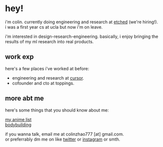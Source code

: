 # hey!

i'm colin. currently doing engineering and research at [etched](etched.com) (we're hiring!). i was a first year cs at ucla but now i'm on leave.

i'm interested in design-research-engineering. basically, i enjoy bringing the results of my ml research into real products.

## work exp
here's a few places i've worked at before:

- engineering and research at [cursor](cursor.com).
- cofounder and cto at toppings.

## more abt me
here's some things that you should know about me:

[my anime list](https://myanimelist.net/profile/zolinthecow)\
[bodybuilding](https://contests.npcnewsonline.com/contests/2023/npc_ultimate_warriors/hg90/colin_zhao)

if you wanna talk, email me at colinzhao777 [at] gmail.com.\
or preferrably dm me on like [twitter](https://x.com/zolinthecow) or [instagram](https://www.instagram.com/_colinzhao_/) or smth.
